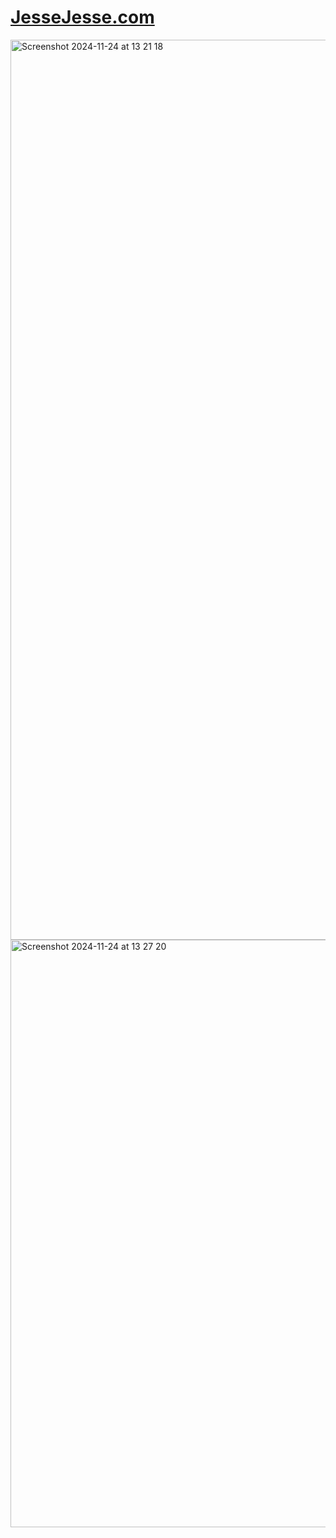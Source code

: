# <a href="https://three-jessejesse.app/">JesseJesse.com</a>
<img width="1440" alt="Screenshot 2024-11-24 at 13 21 18" src="https://github.com/user-attachments/assets/f3749d8a-44e8-4f04-9c9b-d1fa2cf21efd">
<img width="940" alt="Screenshot 2024-11-24 at 13 27 20" src="https://github.com/user-attachments/assets/99250428-4f1e-41e4-ab61-e355b0174e43">

